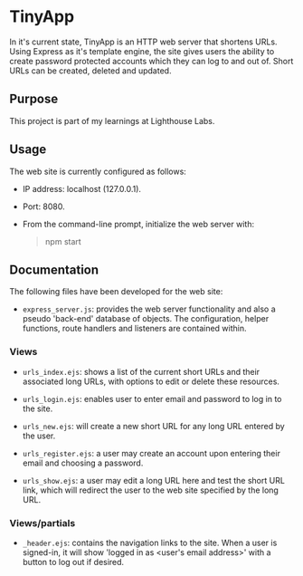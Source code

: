 # TinyApp

In it's current state, TinyApp is an HTTP web server that shortens URLs. Using Express as it's template engine, the site gives users the ability to create password protected accounts which they can log to and out of.  Short URLs can be created, deleted and updated.

## Purpose

This project is part of my learnings at Lighthouse Labs. 

## Usage

The web site is currently configured as follows:

* IP address: localhost (127.0.0.1).

* Port: 8080.

* From the command-line prompt, initialize the web server with:
  
  > npm start

## Documentation

The following files have been developed for the web site:

* `express_server.js`: provides the web server functionality and also a pseudo 'back-end' database of objects.  The configuration, helper functions, route handlers and listeners are contained within.

### Views

* `urls_index.ejs`: shows a list of the current short URLs and their associated long URLs, with options to edit or delete these resources.

* `urls_login.ejs`: enables user to enter email and password to log in to the site.

* `urls_new.ejs`: will create a new short URL for any long URL entered by the user.

* `urls_register.ejs`: a user may create an account upon entering their email and choosing a password.

* `urls_show.ejs`: a user may edit a long URL here and test the short URL link, which will redirect the user to the web site specified by the long URL.

### Views/partials

* `_header.ejs`: contains the navigation links to the site.  When a user is signed-in, it will show 'logged in as <user's email address>' with a button to log out if desired.